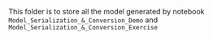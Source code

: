 This folder is to store all the model generated by notebook `Model_Serialization_&_Conversion_Demo` and `Model_Serialization_&_Conversion_Exercise`